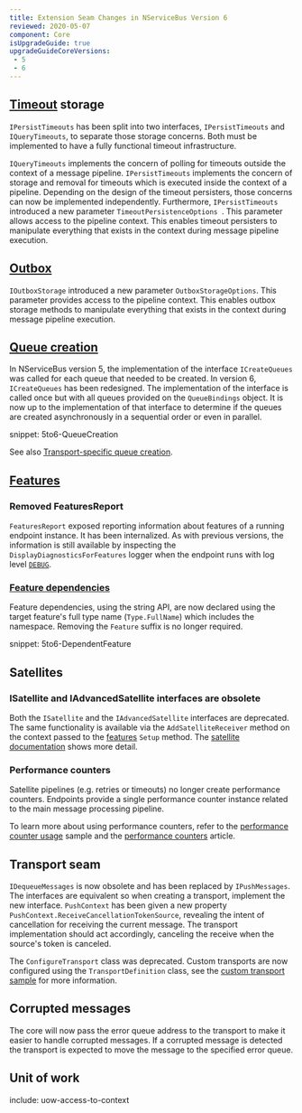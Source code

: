 ```yaml
---
title: Extension Seam Changes in NServiceBus Version 6
reviewed: 2020-05-07
component: Core
isUpgradeGuide: true
upgradeGuideCoreVersions:
 - 5
 - 6
---
```



## [Timeout](/nservicebus/sagas/timeouts.md) storage

`IPersistTimeouts` has been split into two interfaces, `IPersistTimeouts` and `IQueryTimeouts`, to separate those storage concerns. Both must be implemented to have a fully functional timeout infrastructure.

`IQueryTimeouts` implements the concern of polling for timeouts outside the context of a message pipeline. `IPersistTimeouts` implements the concern of storage and removal for timeouts which is executed inside the context of a pipeline. Depending on the design of the timeout persisters, those concerns can now be implemented independently. Furthermore, `IPersistTimeouts` introduced a new parameter `TimeoutPersistenceOptions `. This parameter allows access to the pipeline context. This enables timeout persisters to manipulate everything that exists in the context during message pipeline execution.


## [Outbox](/nservicebus/outbox/)

`IOutboxStorage` introduced a new parameter `OutboxStorageOptions`. This parameter provides access to the pipeline context. This enables outbox storage methods to manipulate everything that exists in the context during message pipeline execution.


## [Queue creation](/transports/queuecreation.md)

In NServiceBus version 5, the implementation of the interface `ICreateQueues` was called for each queue that needed to be created. In version 6, `ICreateQueues` has been redesigned. The implementation of the interface is called once but with all queues provided on the `QueueBindings` object. It is now up to the implementation of that interface to determine if the queues are created asynchronously in a sequential order or even in parallel.

snippet: 5to6-QueueCreation

See also [Transport-specific queue creation](/transports/msmq/operations-scripting.md#create-queues).


## [Features](/nservicebus/pipeline/features.md)


### Removed FeaturesReport

`FeaturesReport` exposed reporting information about features of a running endpoint instance. It has been internalized. As with previous versions, the information is still available by inspecting the `DisplayDiagnosticsForFeatures` logger when the endpoint runs with log level [`DEBUG`](/nservicebus/logging/#default-logging-changing-the-defaults-changing-the-logging-level).


### [Feature dependencies](/nservicebus/pipeline/features.md#dependencies)

Feature dependencies, using the string API, are now declared using the target feature's full type name (`Type.FullName`) which includes the namespace. Removing the `Feature` suffix is no longer required.

snippet: 5to6-DependentFeature


## Satellites

### ISatellite and IAdvancedSatellite interfaces are obsolete

Both the `ISatellite` and the `IAdvancedSatellite` interfaces are deprecated. The same functionality is available via the `AddSatelliteReceiver` method on the context passed to the [features](/nservicebus/pipeline/features.md#feature-api) `Setup` method. The [satellite documentation](/nservicebus/satellites/) shows more detail.


### Performance counters

Satellite pipelines (e.g. retries or timeouts) no longer create performance counters. Endpoints provide a single performance counter instance related to the main message processing pipeline.

To learn more about using performance counters, refer to the [performance counter usage](/samples/performance-counters/) sample and the [performance counters](/monitoring/metrics/performance-counters.md) article.


## Transport seam

`IDequeueMessages` is now obsolete and has been replaced by `IPushMessages`. The interfaces are equivalent so when creating a transport, implement the new interface. `PushContext` has been given a new property `PushContext.ReceiveCancellationTokenSource`, revealing the intent of cancellation for receiving the current message. The transport implementation should act accordingly, canceling the receive when the source's token is canceled.

The `ConfigureTransport` class was deprecated. Custom transports are now configured using the `TransportDefinition` class, see the [custom transport sample](/samples/custom-transport) for more information.


## Corrupted messages

The core will now pass the error queue address to the transport to make it easier to handle corrupted messages. If a corrupted message is detected the transport is expected to move the message to the specified error queue.


## Unit of work

include: uow-access-to-context
